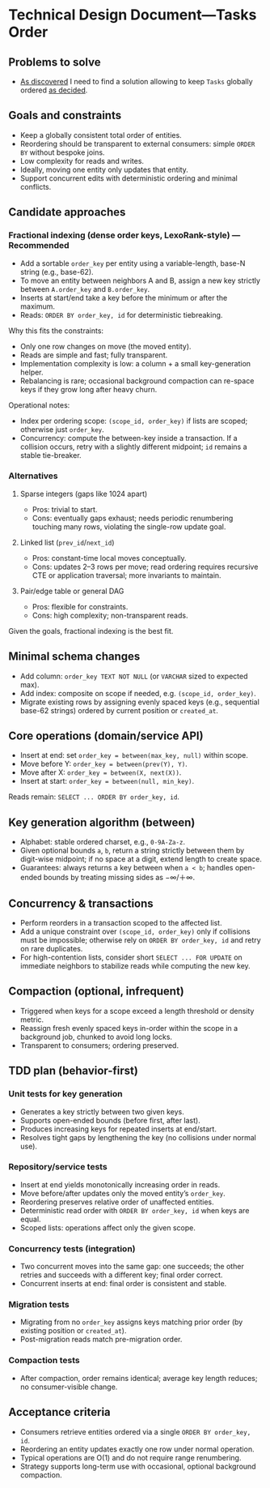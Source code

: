 # Technical Design Document—Tasks Order

## Problems to solve

* [As discovered](DDD-tasks.md) I need to find a solution allowing to keep `Tasks` globally ordered [as decided](DDD-tasks-order.md).

## Goals and constraints

- Keep a globally consistent total order of entities.
- Reordering should be transparent to external consumers: simple `ORDER BY` without bespoke joins.
- Low complexity for reads and writes.
- Ideally, moving one entity only updates that entity.
- Support concurrent edits with deterministic ordering and minimal conflicts.

## Candidate approaches

### Fractional indexing (dense order keys, LexoRank-style) — Recommended

- Add a sortable `order_key` per entity using a variable-length, base-N string (e.g., base-62).
- To move an entity between neighbors A and B, assign a new key strictly between `A.order_key` and `B.order_key`.
- Inserts at start/end take a key before the minimum or after the maximum.
- Reads: `ORDER BY order_key, id` for deterministic tiebreaking.

Why this fits the constraints:
- Only one row changes on move (the moved entity).
- Reads are simple and fast; fully transparent.
- Implementation complexity is low: a column + a small key-generation helper.
- Rebalancing is rare; occasional background compaction can re-space keys if they grow long after heavy churn.

Operational notes:
- Index per ordering scope: `(scope_id, order_key)` if lists are scoped; otherwise just `order_key`.
- Concurrency: compute the between-key inside a transaction. If a collision occurs, retry with a slightly different midpoint; `id` remains a stable tie-breaker.

### Alternatives

1. Sparse integers (gaps like 1024 apart)
   - Pros: trivial to start.
   - Cons: eventually gaps exhaust; needs periodic renumbering touching many rows, violating the single-row update goal.

2. Linked list (`prev_id`/`next_id`)
   - Pros: constant-time local moves conceptually.
   - Cons: updates 2–3 rows per move; read ordering requires recursive CTE or application traversal; more invariants to maintain.

3. Pair/edge table or general DAG
   - Pros: flexible for constraints.
   - Cons: high complexity; non-transparent reads.

Given the goals, fractional indexing is the best fit.

## Minimal schema changes

- Add column: `order_key TEXT NOT NULL` (or `VARCHAR` sized to expected max).
- Add index: composite on scope if needed, e.g. `(scope_id, order_key)`.
- Migrate existing rows by assigning evenly spaced keys (e.g., sequential base-62 strings) ordered by current position or `created_at`.

## Core operations (domain/service API)

- Insert at end: set `order_key = between(max_key, null)` within scope.
- Move before Y: `order_key = between(prev(Y), Y)`.
- Move after X: `order_key = between(X, next(X))`.
- Insert at start: `order_key = between(null, min_key)`.

Reads remain: `SELECT ... ORDER BY order_key, id`.

## Key generation algorithm (between)

- Alphabet: stable ordered charset, e.g., `0-9A-Za-z`.
- Given optional bounds `a`, `b`, return a string strictly between them by digit-wise midpoint; if no space at a digit, extend length to create space.
- Guarantees: always returns a key between when `a < b`; handles open-ended bounds by treating missing sides as −∞/＋∞.

## Concurrency & transactions

- Perform reorders in a transaction scoped to the affected list.
- Add a unique constraint over `(scope_id, order_key)` only if collisions must be impossible; otherwise rely on `ORDER BY order_key, id` and retry on rare duplicates.
- For high-contention lists, consider short `SELECT ... FOR UPDATE` on immediate neighbors to stabilize reads while computing the new key.

## Compaction (optional, infrequent)

- Triggered when keys for a scope exceed a length threshold or density metric.
- Reassign fresh evenly spaced keys in-order within the scope in a background job, chunked to avoid long locks.
- Transparent to consumers; ordering preserved.

## TDD plan (behavior-first)

### Unit tests for key generation
- Generates a key strictly between two given keys.
- Supports open-ended bounds (before first, after last).
- Produces increasing keys for repeated inserts at end/start.
- Resolves tight gaps by lengthening the key (no collisions under normal use).

### Repository/service tests
- Insert at end yields monotonically increasing order in reads.
- Move before/after updates only the moved entity’s `order_key`.
- Reordering preserves relative order of unaffected entities.
- Deterministic read order with `ORDER BY order_key, id` when keys are equal.
- Scoped lists: operations affect only the given scope.

### Concurrency tests (integration)
- Two concurrent moves into the same gap: one succeeds; the other retries and succeeds with a different key; final order correct.
- Concurrent inserts at end: final order is consistent and stable.

### Migration tests
- Migrating from no `order_key` assigns keys matching prior order (by existing position or `created_at`).
- Post-migration reads match pre-migration order.

### Compaction tests
- After compaction, order remains identical; average key length reduces; no consumer-visible change.

## Acceptance criteria

- Consumers retrieve entities ordered via a single `ORDER BY order_key, id`.
- Reordering an entity updates exactly one row under normal operation.
- Typical operations are O(1) and do not require range renumbering.
- Strategy supports long-term use with occasional, optional background compaction.

